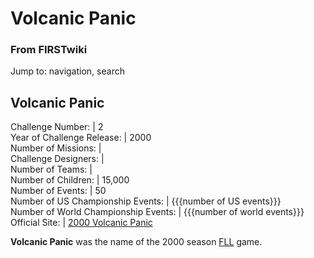 # Volcanic Panic

### From FIRSTwiki

Jump to: navigation, search

Volcanic Panic  
---  
Challenge Number: | 2  
Year of Challenge Release: | 2000  
Number of Missions: |  
Challenge Designers: |  
Number of Teams: |  
Number of Children: | 15,000  
Number of Events: | 50  
Number of US Championship Events: | {{{number of US events}}}  
Number of World Championship Events: | {{{number of world events}}}  
Official Site: | [2000 Volcanic
Panic](http://www.firstlegoleague.org/default.aspx?pid=480
"http://www.firstlegoleague.org/default.aspx?pid=480" )  
  
**Volcanic Panic** was the name of the 2000 season [FLL](/index.php/FLL "FLL" ) game. 

